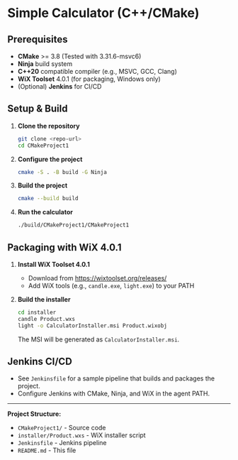 # Simple Calculator (C++/CMake)

## Prerequisites

- **CMake** >= 3.8 (Tested with 3.31.6-msvc6)
- **Ninja** build system
- **C++20** compatible compiler (e.g., MSVC, GCC, Clang)
- **WiX Toolset** 4.0.1 (for packaging, Windows only)
- (Optional) **Jenkins** for CI/CD

## Setup & Build

1. **Clone the repository**
   ```sh
   git clone <repo-url>
   cd CMakeProject1
   ```

2. **Configure the project**
   ```sh
   cmake -S . -B build -G Ninja
   ```

3. **Build the project**
   ```sh
   cmake --build build
   ```

4. **Run the calculator**
   ```sh
   ./build/CMakeProject1/CMakeProject1
   ```

## Packaging with WiX 4.0.1

1. **Install WiX Toolset 4.0.1**
   - Download from https://wixtoolset.org/releases/
   - Add WiX tools (e.g., `candle.exe`, `light.exe`) to your PATH

2. **Build the installer**
   ```sh
   cd installer
   candle Product.wxs
   light -o CalculatorInstaller.msi Product.wixobj
   ```
   The MSI will be generated as `CalculatorInstaller.msi`.

## Jenkins CI/CD

- See `Jenkinsfile` for a sample pipeline that builds and packages the project.
- Configure Jenkins with CMake, Ninja, and WiX in the agent PATH.

---

**Project Structure:**
- `CMakeProject1/` - Source code
- `installer/Product.wxs` - WiX installer script
- `Jenkinsfile` - Jenkins pipeline
- `README.md` - This file
